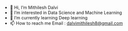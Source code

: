 - 👋 Hi, I’m Mithilesh Dalvi
- 👀 I’m interested in Data Science and Machine Learning
- 🌱 I’m currently learning Deep learning
- 📫 How to reach me Email : dalvimithilesh8@gmail.com

<!---
Mithileshdalvi/Mithileshdalvi is a ✨ special ✨ repository because its `README.md` (this file) appears on your GitHub profile.
You can click the Preview link to take a look at your changes.
--->
